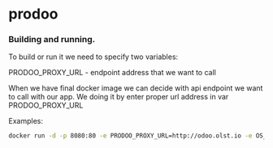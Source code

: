 # prodoo


### Building and running.
To build or run it we need to specify two variables:

PRODOO_PROXY_URL - endpoint address that we want to call

When we have final docker image we can decide with api endpoint we want to call with our app. 
We doing it by enter proper url address in var PRODOO_PROXY_URL

Examples:
```sh
docker run -d -p 8080:80 -e PRODOO_PROXY_URL=http://odoo.olst.io -e OS_ENV=prd 721728311103.dkr.ecr.eu-west-1.amazonaws.com/oliverstore/prodoo:1.4.0
```

